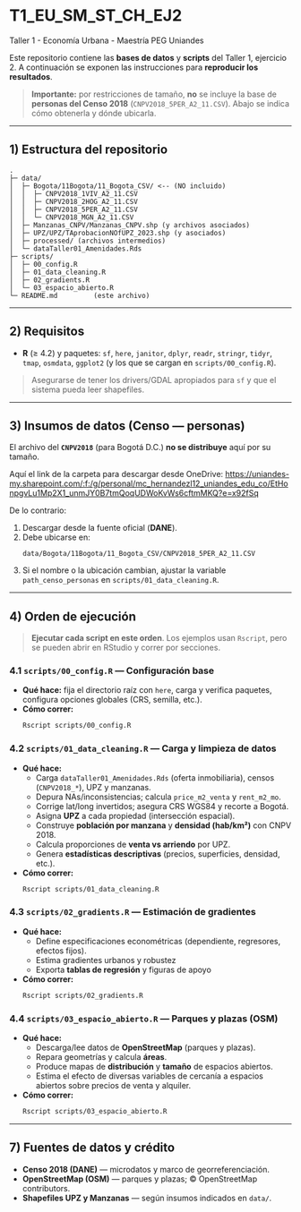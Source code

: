 # T1_EU_SM_ST_CH_EJ2
Taller 1 - Economía Urbana - Maestría PEG Uniandes

Este repositorio contiene las **bases de datos** y **scripts** del Taller 1, ejercicio 2. A continuación se exponen las instrucciones para **reproducir los resultados**.

> **Importante:** por restricciones de tamaño, **no** se incluye la base de **personas del Censo 2018** (`CNPV2018_5PER_A2_11.CSV`). Abajo se indica cómo obtenerla y dónde ubicarla.

---

## 1) Estructura del repositorio

```
.
├─ data/
│  ├─ Bogota/11Bogota/11_Bogota_CSV/ <-- (NO incluido)
│  │  ├─ CNPV2018_1VIV_A2_11.CSV
│  │  ├─ CNPV2018_2HOG_A2_11.CSV
│  │  ├─ CNPV2018_5PER_A2_11.CSV   
│  │  └─ CNPV2018_MGN_A2_11.CSV
│  ├─ Manzanas_CNPV/Manzanas_CNPV.shp (y archivos asociados)
│  ├─ UPZ/UPZ/TAprobacionNOfUPZ_2023.shp (y asociados)
│  ├─ processed/ (archivos intermedios)
│  └─ dataTaller01_Amenidades.Rds
├─ scripts/
│  ├─ 00_config.R
│  ├─ 01_data_cleaning.R
│  ├─ 02_gradients.R
│  └─ 03_espacio_abierto.R
└─ README.md         (este archivo)
```
---

## 2) Requisitos

- **R** (≥ 4.2) y paquetes: `sf`, `here`, `janitor`, `dplyr`, `readr`, `stringr`, `tidyr`, `tmap`, `osmdata`, `ggplot2` (y los que se cargan en `scripts/00_config.R`).

> Asegurarse de tener los drivers/GDAL apropiados para `sf` y que el sistema pueda leer shapefiles.

---

## 3) Insumos de datos (Censo — personas)

El archivo del **`CNPV2018`** (para Bogotá D.C.) **no se distribuye** aquí por su tamaño.

Aquí el link de la carpeta para descargar desde OneDrive:
https://uniandes-my.sharepoint.com/:f:/g/personal/mc_hernandezl12_uniandes_edu_co/EtHonpgvLu1Mp2X1_unmJY0B7tmQoqUDWoKvWs6cftmMKQ?e=x92fSq 

De lo contrario:

1. Descargar desde la fuente oficial (**DANE**).
2. Debe ubicarse en:
   ```
   data/Bogota/11Bogota/11_Bogota_CSV/CNPV2018_5PER_A2_11.CSV
   ```
3. Si el nombre o la ubicación cambian, ajustar la variable `path_censo_personas` en `scripts/01_data_cleaning.R`.

---

## 4) Orden de ejecución

> **Ejecutar cada script en este orden**. Los ejemplos usan `Rscript`, pero se pueden abrir en RStudio y correr por secciones. 
### 4.1 `scripts/00_config.R` — Configuración base
- **Qué hace:** fija el directorio raíz con `here`, carga y verifica paquetes, configura opciones globales (CRS, semilla, etc.).
- **Cómo correr:**
  ```bash
  Rscript scripts/00_config.R
  ```

### 4.2 `scripts/01_data_cleaning.R` — Carga y limpieza de datos
- **Qué hace:**
  - Carga `dataTaller01_Amenidades.Rds` (oferta inmobiliaria), censos (`CNPV2018_*`), UPZ y manzanas.
  - Depura NAs/inconsistencias; calcula `price_m2_venta` y `rent_m2_mo`.
  - Corrige lat/long invertidos; asegura CRS WGS84 y recorte a Bogotá.
  - Asigna **UPZ** a cada propiedad (intersección espacial).
  - Construye **población por manzana** y **densidad (hab/km²)** con CNPV 2018.
  - Calcula proporciones de **venta vs arriendo** por UPZ.
  - Genera **estadísticas descriptivas** (precios, superficies, densidad, etc.).
- **Cómo correr:**
  ```bash
  Rscript scripts/01_data_cleaning.R
  ```
  

### 4.3 `scripts/02_gradients.R` — Estimación de gradientes
- **Qué hace:**
  - Define especificaciones econométricas (dependiente, regresores, efectos fijos).
  - Estima gradientes urbanos y robustez
  - Exporta **tablas de regresión** y figuras de apoyo
- **Cómo correr:**
  ```bash
  Rscript scripts/02_gradients.R
  ```
  
### 4.4 `scripts/03_espacio_abierto.R` — Parques y plazas (OSM)
- **Qué hace:**
  - Descarga/lee datos de **OpenStreetMap** (parques y plazas).
  - Repara geometrías y calcula **áreas**.
  - Produce mapas de **distribución** y **tamaño** de espacios abiertos.
  - Estima el efecto de diversas variables de cercanía a espacios abiertos sobre precios de venta y alquiler. 
- **Cómo correr:**
  ```bash
  Rscript scripts/03_espacio_abierto.R
  ```
---

## 7) Fuentes de datos y crédito

- **Censo 2018 (DANE)** — microdatos y marco de georreferenciación.
- **OpenStreetMap (OSM)** — parques y plazas; © OpenStreetMap contributors.
- **Shapefiles UPZ y Manzanas** — según insumos indicados en `data/`.

